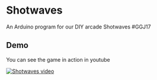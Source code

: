 # Shotwaves
An Arduino program for our DIY arcade Shotwaves #GGJ17

## Demo
You can see the game in action in youtube

[![Shotwaves video](docs/RgnEpY.gif)](https://www.youtube.com/watch?v=DxE9ST2nhn8)

 